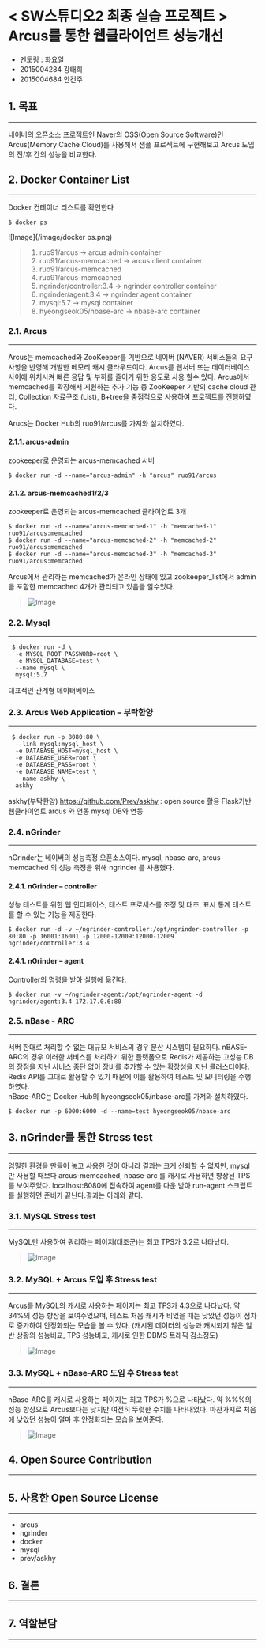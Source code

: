 < SW스튜디오2 최종 실습 프로젝트 >
**Arcus를 통한 웹클라이언트 성능개선**
======================
* 멘토링 : 화요일  
* 2015004284 강태희  
* 2015004684 안건주  


## 1.  목표
---
네이버의 오픈소스 프로젝트인 Naver의 OSS(Open Source Software)인 Arcus(Memory Cache Cloud)를 사용해서 샘플 프로젝트에 구현해보고 Arcus 도입의 전/후 간의 성능을 비교한다.

## 2.  Docker Container List
---
Docker 컨테이너 리스트를 확인한다
<pre><code>$ docker ps</code></pre>
![Image](/image/docker ps.png)

> 1. ruo91/arcus -> arcus admin container  
> 2. ruo91/arcus-memcached -> arcus client container  
> 3. ruo91/arcus-memcached  
> 4. ruo91/arcus-memcached  
> 5. ngrinder/controller:3.4 -> ngrinder controller container  
> 6. ngrinder/agent:3.4 -> ngrinder agent container  
> 7. mysql:5.7 -> mysql container  
> 8. hyeongseok05/nbase-arc -> nbase-arc container  

### 2.1.  Arcus  
-------------
Arcus는 memcached와 ZooKeeper를 기반으로 네이버 (NAVER) 서비스들의 요구 사항을 반영해 개발한 메모리 캐시 클라우드이다. Arcus를 웹서버 또는 데이터베이스 사이에 위치시켜 빠른 응답 및 부하를 줄이기 위한 용도로 사용 할수 있다. Arcus에서 memcached를 확장해서 지원하는 추가 기능 중 ZooKeeper 기반의 cache cloud 관리, Collection 자료구조 (List), B+tree을 중점적으로 사용하여 프로젝트를 진행하였다.  

Arucs는 Docker Hub의 ruo91/arcus를 가져와 설치하였다.
#### 2.1.1. arcus-admin   
zookeeper로 운영되는 arcus-memcached 서버  
<pre><code>$ docker run -d --name="arcus-admin" -h "arcus" ruo91/arcus</code></pre>

#### 2.1.2. arcus-memcached1/2/3   
zookeeper로 운영되는 arcus-memcached 클라이언트 3개  
<pre><code>$ docker run -d --name="arcus-memcached-1" -h "memcached-1" ruo91/arcus:memcached
$ docker run -d --name="arcus-memcached-2" -h "memcached-2" ruo91/arcus:memcached
$ docker run -d --name="arcus-memcached-3" -h "memcached-3" ruo91/arcus:memcached</code></pre>  

Arcus에서 관리하는 memcached가 온라인 상태에 있고 zookeeper_list에서 admin을 포함한 memcached 4개가 관리되고 있음을 알수있다.

> ![Image](/image/zookeeper_list.png)

  
### 2.2.  Mysql
-------------
<pre><code> $ docker run -d \
  -e MYSQL_ROOT_PASSWORD=root \
  -e MYSQL_DATABASE=test \
  --name mysql \
  mysql:5.7</code></pre>  
대표적인 관계형 데이터베이스 

### 2.3.  Arcus Web Application – 부탁한양 
-------------
<pre><code> $ docker run -p 8080:80 \
  --link mysql:mysql_host \
  -e DATABASE_HOST=mysql_host \
  -e DATABASE_USER=root \
  -e DATABASE_PASS=root \
  -e DATABASE_NAME=test \
  --name askhy \
  askhy</code></pre>
  
askhy(부탁한양) https://github.com/Prev/askhy : open source 활용
Flask기반 웹클라이언트 
arcus 와 연동
mysql DB와 연동

### 2.4.  nGrinder
-------------
nGrinder는 네이버의 성능측정 오픈소스이다. 
mysql, nbase-arc, arcus-memcached 의 성능 측정을 위해 ngrinder 를 사용했다. 

#### 2.4.1. nGrinder – controller 
성능 테스트를 위한 웹 인터페이스, 테스트 프로세스를 조정 및 대조, 표시 통계 테스트를 할 수 있는 기능을 제공한다.  
<pre><code>$ docker run -d -v ~/ngrinder-controller:/opt/ngrinder-controller -p 80:80 -p 16001:16001 -p 12000-12009:12000-12009 ngrinder/controller:3.4</code></pre>


#### 2.4.1. nGrinder – agent    
Controller의 명령을 받아 실행에 옮긴다.
<pre><code>$ docker run -v ~/ngrinder-agent:/opt/ngrinder-agent -d ngrinder/agent:3.4 172.17.0.6:80</code></pre>


### 2.5.  nBase - ARC
-------------
서버 한대로 처리할 수 없는 대규모 서비스의 경우 분산 시스템이 필요하다. nBASE-ARC의 경우 이러한 서비스를 처리하기 위한 플랫폼으로 Redis가 제공하는 고성능 DB의 장점을 지닌 서비스 중단 없이 장비를 추가할 수 있는 확장성을 지닌 클러스터이다. Redis API를 그대로 활용할 수 있기 때문에 이를 활용하여 테스트 및 모니터링을 수행하였다.  
nBase-ARC는 Docker Hub의 hyeongseok05/nbase-arc를 가져와 설치하였다.
<pre><code>$ docker run -p 6000:6000 -d --name=test hyeongseok05/nbase-arc</code></pre> 

## 3. nGrinder를 통한 Stress test
---
엄밀한 환경을 만들어 놓고 사용한 것이 아니라 결과는 크게 신뢰할 수 없지만, mysql 만 사용할 때보다 arcus-memcached, nbase-arc 를 캐시로 사용하면 향상된 TPS 를 보여주었다. localhost:8080에 접속하여 agent를 다운 받아 run-agent 스크립트를 실행하면 준비가 끝난다.결과는 아래와 같다.  
### 3.1.  MySQL Stress test  
-------------
MySQL만 사용하여 쿼리하는 페이지(대조군)는 최고 TPS가 3.2로 나타났다.
> ![Image](/image/mysql_stress.png)  

### 3.2.  MySQL + Arcus 도입 후 Stress test 
-------------
Arcus를 MySQL의 캐시로 사용하는 페이지는 최고 TPS가 4.3으로 나타났다. 약 34%의 성능 향상을 보여주었으며, 테스트 처음 캐시가 비었을 때는 낮았던 성능이 점차로 증가하여 안정화되는 모습을 볼 수 있다.
(캐시된 데이터의 성능과 캐시되지 않은 일반 상황의 성능비교, TPS 성능비교, 캐시로 인한 DBMS 트래픽 감소정도) 
> ![Image](/image/arcus_stress.png)  

### 3.3.  MySQL + nBase-ARC 도입 후 Stress test 
-------------
nBase-ARC를 캐시로 사용하는 페이지는 최고 TPS가 %으로 나타났다. 약 %%%의 성능 향상으로 Arcus보다는 낮지만 여전히 뚜렷한 수치를 나타내었다. 마찬가지로 처음에 낮았던 성능이 얼마 후 안정화되는 모습을 보여준다.
> ![Image](/image/.png)  

## 4. Open Source Contribution
---

## 5. 사용한 Open Source License  
---
* arcus
* ngrinder
* docker
* mysql
* prev/askhy 

## 6. 결론 
---

## 7. 역할분담
---
